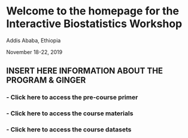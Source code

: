 # Welcome to the homepage for the Interactive Biostatistics Workshop

Addis Ababa, Ethiopia

November 18-22, 2019


INSERT HERE INFORMATION ABOUT THE PROGRAM & GINGER
----------------------------------------------------------------------------------------------------------------------------


### - Click here to access the pre-course primer

### - Click here to access the course materials

### - Click here to access the course datasets

